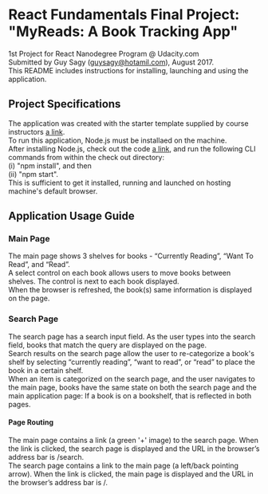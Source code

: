 # React Fundamentals Final Project: "MyReads: A Book Tracking App"
1st Project for React Nanodegree Program @ Udacity.com <br/>
Submitted by Guy Sagy (guysagy@hotamil.com), August 2017. <br/>
This README includes instructions for installing, launching and using the application. <br/>

## Project Specifications
The application was created with the starter template supplied by course instructors [a link](https://github.com/udacity/reactnd-project-myreads-starter). <br/>
To run this application, Node.js must be installaed on the machine. <br/>
After installing Node.js, check out the code [a link](https://github.com/guysagy/reactnd-project-myreads-starter), and run the following CLI commands from within the check out directory: <br/>
(i) "npm install", and then <br/>
(ii) "npm start". <br/>
This is sufficient to get it installed, running and launched on hosting machine's default browser. <br/>

## Application Usage Guide
### Main Page
The main page shows 3 shelves for books - “Currently Reading”, “Want To Read”, and “Read”. <br/>
A select control on each book allows users to move books between shelves. The control is next to each book displayed. <br/>
When the browser is refreshed, the book(s) same information is displayed on the page. <br/>

### Search Page
The search page has a search input field. As the user types into the search field, books that match the query are displayed on the page. <br/>
Search results on the search page allow the user to re-categorize a book's shelf by selecting “currently reading”, “want to read”, or “read” to place the book in a certain shelf. <br/>
When an item is categorized on the search page, and the user navigates to the main page, books have the same state on both the search page and the main application page: If a book is on a bookshelf, that is reflected in both pages. <br/>

#### Page Routing
The main page contains a link (a green '+' image) to the search page. When the link is clicked, the search page is displayed and the URL in the browser’s address bar is /search. <br/>
The search page contains a link to the main page (a left/back pointing arrow). When the link is clicked, the main page is displayed and the URL in the browser’s address bar is /. <br/>